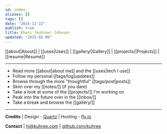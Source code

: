 ```yaml
---
id: index
aliases: []
tags: []
date: "2024-11-22"
publish: true
title: Khari (kuhree) Johnson
updated: "2025-02-09"
---
```


[[about|About]]
| [[uses|Uses]]
| [[gallery/|Gallery]]
| [[projects/|Projects]]
| [[resume|Résumé]]

---

- Read more [[about|about me]] and the [[uses|tech I use]]
- Follow my personal [[tags/log|updates]]
- Browse through the more "thoughtful" [[tags/post|posts]]
- Skim over my [[notes/]] (if you dare)
- Take a look at some of the [[projects/]] I'm working on
- Peak into the future over in the [[inbox/]]
- Take a break and browse the [[gallery/]]

---

**Credits**
| Design - [Quartz][quartz]
| Hosting - [fly.io][fly]

**Contact**
| [hi@kuhree.com][email]
| [github.com/kuhree][github]

<!-- Credits -->
[quartz]: https://quartz.jzhao.xyz/
[fly]: https://fly.io

<!-- Contact -->
[email]: mailto:hi@kuhree.com
[github]: https://github.com/kuhree
